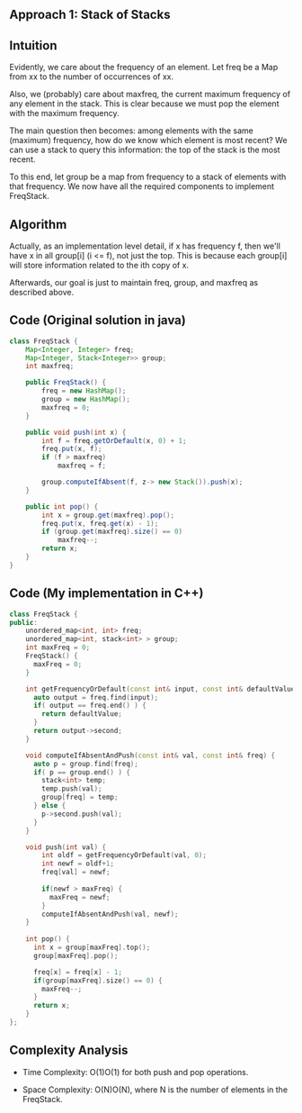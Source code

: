 ## Approach 1: Stack of Stacks

## Intuition

Evidently, we care about the frequency of an element. Let freq be a Map from xx to the number of occurrences of xx.

Also, we (probably) care about maxfreq, the current maximum frequency of any element in the stack. This is clear because we must pop the element with the maximum frequency.

The main question then becomes: among elements with the same (maximum) frequency, how do we know which element is most recent? We can use a stack to query this information: the top of the stack is the most recent.

To this end, let group be a map from frequency to a stack of elements with that frequency. We now have all the required components to implement FreqStack.

## Algorithm

Actually, as an implementation level detail, if x has frequency f, then we'll have x in all group[i] (i <= f), not just the top. This is because each group[i] will store information related to the ith copy of x.

Afterwards, our goal is just to maintain freq, group, and maxfreq as described above.

## Code (Original solution in java)
```java
class FreqStack {
    Map<Integer, Integer> freq;
    Map<Integer, Stack<Integer>> group;
    int maxfreq;

    public FreqStack() {
        freq = new HashMap();
        group = new HashMap();
        maxfreq = 0;
    }

    public void push(int x) {
        int f = freq.getOrDefault(x, 0) + 1;
        freq.put(x, f);
        if (f > maxfreq)
            maxfreq = f;

        group.computeIfAbsent(f, z-> new Stack()).push(x);
    }

    public int pop() {
        int x = group.get(maxfreq).pop();
        freq.put(x, freq.get(x) - 1);
        if (group.get(maxfreq).size() == 0)
            maxfreq--;
        return x;
    }
}
```

## Code (My implementation in C++)
```cpp
class FreqStack {
public:
    unordered_map<int, int> freq;
    unordered_map<int, stack<int> > group;
    int maxFreq = 0;
    FreqStack() {
      maxFreq = 0;
    }

    int getFrequencyOrDefault(const int& input, const int& defaultValue) {
      auto output = freq.find(input);
      if( output == freq.end() ) {
        return defaultValue;
      }
      return output->second;
    }

    void computeIfAbsentAndPush(const int& val, const int& freq) {
      auto p = group.find(freq);
      if( p == group.end() ) {
        stack<int> temp;
        temp.push(val);
        group[freq] = temp;
      } else {
        p->second.push(val);
      }
    }

    void push(int val) {
        int oldf = getFrequencyOrDefault(val, 0);
        int newf = oldf+1;
        freq[val] = newf;
        
        if(newf > maxFreq) {
          maxFreq = newf;
        }
        computeIfAbsentAndPush(val, newf);
    }
    
    int pop() {
      int x = group[maxFreq].top();
      group[maxFreq].pop();

      freq[x] = freq[x] - 1;
      if(group[maxFreq].size() == 0) {
        maxFreq--;
      }
      return x;
    }
};

```

## Complexity Analysis

* Time Complexity: O(1)O(1) for both push and pop operations.

* Space Complexity: O(N)O(N), where N is the number of elements in the FreqStack.
